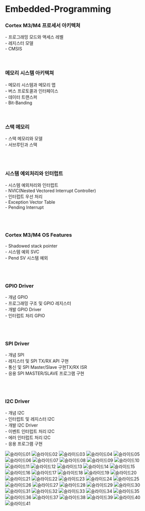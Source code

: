# Embedded-Programming



 <h3>Cortex M3/M4 프로세서 아키텍쳐</h3>
  - 프로그래밍 모드와 액세스 레벨<br/>
  - 레지스터 모델 <br/>
  - CMSIS <br/>
  <br/><br/>
  
  
  
  
  
 <h3>메모리 시스템 아키텍쳐</h3>
  - 메모리 시스템과 메모리 맵 <br/>
  - 버스 프로토콜과 인터페이스 <br/>
  - 데이터 트랜스퍼 <br/>
  - Bit-Banding<br/>
<br/><br/>
  
  
  
  
  
 <h3>스택 메모리 </h3>
  - 스택 메모리와 모델 <br/>
  - 서브루틴과 스택 <br/>
  
  <br/><br/>
  
  
  
  
<h3>시스템 예외처리와 인터럽트</h3>
  - 시스템 예외처리와 인터럽트 <br/>
  - NVIC(Nested Vectored Interrupt Controller) <br/>
  - 인터럽트 우선 처리<br/>
  - Exception Vector Table <br/>
  - Pending Interrupt <br/>
  
  <br/><br/>
  
  
  
  
 <h3>Cortex M3/M4 OS Features</h3>
  - Shadowed stack pointer <br/>
  - 시스템 예외 SVC <br/>
  - Pend SV 시스템 예외 <br/>

<br/><br/>




 <h3>GPIO Driver </h3>
  - 개념 GPIO <br/>
  - 프로그래밍 구조 및 GPIO 레지스터 <br/>
  - 개발 GPIO Driver <br/>
  - 인터럽트 처리 GPIO<br/>

<br/><br/>




 <h3>SPI Driver </h3>
  - 개념 SPI <br/>
  - 레지스터 및 SPI TX/RX API 구현 <br/>
  - 통신 및 SPI Master/Slave 구현TX/RX ISR <br/>
  - 응용 SPI MASTER/SLAVE 프로그램 구현 <br/>


<br/><br/>



 <h3>I2C Driver</h3> 
  - 개념 I2C <br/>
  - 인터럽트 및 레지스터 I2C  <br/>
  - 개발 I2C Driver <br/>
  - 이벤트 인터럽트 처리 I2C <br/>
  - 에러 인터럽트 처리 I2C <br/>
  - 응용 프로그램 구현 <br/>

![슬라이드01](https://user-images.githubusercontent.com/64590527/92940591-41832780-f48a-11ea-9d04-05c456455215.JPG)
![슬라이드02](https://user-images.githubusercontent.com/64590527/92940595-421bbe00-f48a-11ea-8aca-83be79c95840.JPG)
![슬라이드03](https://user-images.githubusercontent.com/64590527/92940596-42b45480-f48a-11ea-89e8-93fe6e5f3608.JPG)
![슬라이드04](https://user-images.githubusercontent.com/64590527/92940598-42b45480-f48a-11ea-828b-4f4daa3f09e9.JPG)
![슬라이드05](https://user-images.githubusercontent.com/64590527/92940600-434ceb00-f48a-11ea-80a5-4467ed2e6d6e.JPG)
![슬라이드06](https://user-images.githubusercontent.com/64590527/92940602-43e58180-f48a-11ea-9b73-e461856f8097.JPG)
![슬라이드07](https://user-images.githubusercontent.com/64590527/92940606-43e58180-f48a-11ea-9cee-4547d19b7452.JPG)
![슬라이드08](https://user-images.githubusercontent.com/64590527/92940608-447e1800-f48a-11ea-8ea1-227a5c114252.JPG)
![슬라이드09](https://user-images.githubusercontent.com/64590527/92940610-4516ae80-f48a-11ea-84f3-c85bea927ee1.JPG)
![슬라이드10](https://user-images.githubusercontent.com/64590527/92940611-4516ae80-f48a-11ea-86b9-d2f281505f7f.JPG)
![슬라이드11](https://user-images.githubusercontent.com/64590527/92940613-45af4500-f48a-11ea-9d94-9b17d5eeee0f.JPG)
![슬라이드12](https://user-images.githubusercontent.com/64590527/92940615-4647db80-f48a-11ea-892a-45b2a71509b1.JPG)
![슬라이드13](https://user-images.githubusercontent.com/64590527/92940618-46e07200-f48a-11ea-9d86-42d6d7bff5db.JPG)
![슬라이드14](https://user-images.githubusercontent.com/64590527/92940619-46e07200-f48a-11ea-8825-d2fb99d5af06.JPG)
![슬라이드15](https://user-images.githubusercontent.com/64590527/92940620-47790880-f48a-11ea-9112-0b85e4803a2f.JPG)
![슬라이드16](https://user-images.githubusercontent.com/64590527/92940621-47790880-f48a-11ea-8001-542ed7ca5591.JPG)
![슬라이드17](https://user-images.githubusercontent.com/64590527/92940623-48119f00-f48a-11ea-91e4-6209716f3f55.JPG)
![슬라이드18](https://user-images.githubusercontent.com/64590527/92940625-48119f00-f48a-11ea-955b-9fdcec902092.JPG)
![슬라이드19](https://user-images.githubusercontent.com/64590527/92940628-48aa3580-f48a-11ea-8f33-00739cc3775d.JPG)
![슬라이드20](https://user-images.githubusercontent.com/64590527/92940631-4942cc00-f48a-11ea-86a6-f8f847e78107.JPG)
![슬라이드21](https://user-images.githubusercontent.com/64590527/92940632-4942cc00-f48a-11ea-9f59-9d2f3c0f9eff.JPG)
![슬라이드22](https://user-images.githubusercontent.com/64590527/92940637-49db6280-f48a-11ea-8611-91e86eaf900c.JPG)
![슬라이드23](https://user-images.githubusercontent.com/64590527/92940641-4a73f900-f48a-11ea-8431-fa53c7c9575b.JPG)
![슬라이드24](https://user-images.githubusercontent.com/64590527/92940642-4a73f900-f48a-11ea-9d1e-10f8dce97b4d.JPG)
![슬라이드25](https://user-images.githubusercontent.com/64590527/92940644-4b0c8f80-f48a-11ea-999b-190e1ded79f9.JPG)
![슬라이드26](https://user-images.githubusercontent.com/64590527/92940645-4b0c8f80-f48a-11ea-966b-032776c5a596.JPG)
![슬라이드27](https://user-images.githubusercontent.com/64590527/92940554-3af4b000-f48a-11ea-9948-01435145eed9.JPG)
![슬라이드28](https://user-images.githubusercontent.com/64590527/92940560-3c25dd00-f48a-11ea-89d7-ece30911e7cd.JPG)
![슬라이드29](https://user-images.githubusercontent.com/64590527/92940562-3c25dd00-f48a-11ea-93f6-ab494d3dcfb7.JPG)
![슬라이드30](https://user-images.githubusercontent.com/64590527/92940563-3cbe7380-f48a-11ea-8411-d5e09b622873.JPG)
![슬라이드31](https://user-images.githubusercontent.com/64590527/92940565-3cbe7380-f48a-11ea-8bb9-56d7be50493f.JPG)
![슬라이드32](https://user-images.githubusercontent.com/64590527/92940566-3d570a00-f48a-11ea-93b7-3462036ea141.JPG)
![슬라이드33](https://user-images.githubusercontent.com/64590527/92940567-3defa080-f48a-11ea-8eb0-46e196dd87ea.JPG)
![슬라이드34](https://user-images.githubusercontent.com/64590527/92940569-3defa080-f48a-11ea-8b50-bed63eb83120.JPG)
![슬라이드35](https://user-images.githubusercontent.com/64590527/92940571-3e883700-f48a-11ea-993d-46967d36b296.JPG)
![슬라이드36](https://user-images.githubusercontent.com/64590527/92940572-3f20cd80-f48a-11ea-9a46-f247e2bdef1b.JPG)
![슬라이드37](https://user-images.githubusercontent.com/64590527/92940577-3fb96400-f48a-11ea-8184-e0b99819da41.JPG)
![슬라이드38](https://user-images.githubusercontent.com/64590527/92940581-4051fa80-f48a-11ea-8fb4-dfa76a2d92cc.JPG)
![슬라이드39](https://user-images.githubusercontent.com/64590527/92940585-40ea9100-f48a-11ea-8ca5-cb35eb6eb86b.JPG)
![슬라이드40](https://user-images.githubusercontent.com/64590527/92940586-40ea9100-f48a-11ea-8a3f-1e3219de88e4.JPG)
![슬라이드41](https://user-images.githubusercontent.com/64590527/92940588-41832780-f48a-11ea-90ca-68b383b8d77c.JPG)


